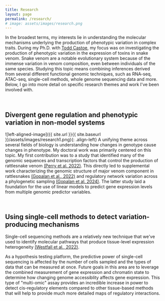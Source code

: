 ```yaml
---
title: Research
layout: page
permalink: /research/
# image: assets/images/research.png
---
```


In the broadest terms, my interests lie in understanding the molecular mechanisms underlying the production of phenotypic variation in complex traits. During my Ph.D. with [Todd Castoe](https://www.castoelaboratory.org/), my focus was on investigating the production of phenotypic variation in the expression of toxins in snake venom. Snake venom are a notable evolutionary system because of the immense variation in venom composition, even between individuals of the same species. Studying this topic means combining inferences derived from several different functional genomic techniques, such as RNA-seq, ATAC-seq, single-cell methods, whole genome sequencing data and more. Below, I go into more detail on specific research themes and work I've been involved with.

<br>

## Divergent gene regulation and phenotypic variation in non-model systems

![left-aligned-image]({{ site.url }}{{ site.baseurl }}/assets/images/research1.png){: .align-left}
A unifying theme across several fields of biology is understanding how changes in genotype cause changes in phenotype. My doctoral work was primarily centered on this topic. My first contribution was to a study that identified many of the genomic sequences and transcription factors that control the production of rattlesnake venom [(Perry et al. 2022)](https://www.genome.org/cgi/doi/10.1101/gr.276251.121). This directly led to supplemental work characterizing the genomic structure of major venom component in rattlesnakes [(Gopalan et al., 2022)](https://doi.org/10.1016/j.toxicon.2022.06.014) and regulatory network variation across a phylogenetic sampling [(Gopalan et al. 2024)](https://doi.org/10.1093/gbe/evae110). The latter study laid a foundation for the use of linear models to predict gene expression levels from multiple genomic predictor variables.

<br>

## Using single-cell methods to detect variation-producing mechanisms

Single-cell sequencing methods are a relatively new technique that we've used to identify molecular pathways that produce tissue-level expression heterogeneity [(Westfall et al., 2022)](https://doi.org/10.1093/gbe/evad109). 

As a hypothesis testing platform, the predictive power of single-cell sequencing is affected by the number of cells sampled and the types of data that can be measured at once. Future goals in this area are to leverage the combined measurement of gene expression and chromatin state to determine how changing genome accessiblity affects gene expression. This type of "multi-omic" assay provides an incredible increase in power to detect cis-regulatory elements compared to other tissue-based methods that will help to provide much more detailed maps of regulatory interactions.
